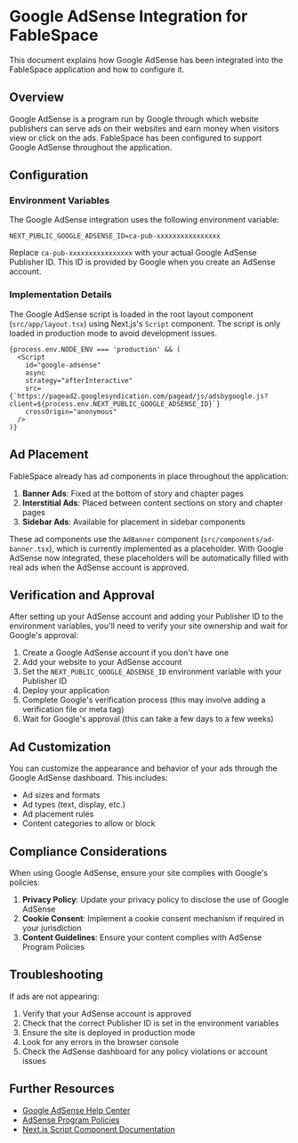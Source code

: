 # Google AdSense Integration for FableSpace

This document explains how Google AdSense has been integrated into the FableSpace application and how to configure it.

## Overview

Google AdSense is a program run by Google through which website publishers can serve ads on their websites and earn money when visitors view or click on the ads. FableSpace has been configured to support Google AdSense throughout the application.

## Configuration

### Environment Variables

The Google AdSense integration uses the following environment variable:

```
NEXT_PUBLIC_GOOGLE_ADSENSE_ID=ca-pub-xxxxxxxxxxxxxxxx
```

Replace `ca-pub-xxxxxxxxxxxxxxxx` with your actual Google AdSense Publisher ID. This ID is provided by Google when you create an AdSense account.

### Implementation Details

The Google AdSense script is loaded in the root layout component (`src/app/layout.tsx`) using Next.js's `Script` component. The script is only loaded in production mode to avoid development issues.

```tsx
{process.env.NODE_ENV === 'production' && (
  <Script
    id="google-adsense"
    async
    strategy="afterInteractive"
    src={`https://pagead2.googlesyndication.com/pagead/js/adsbygoogle.js?client=${process.env.NEXT_PUBLIC_GOOGLE_ADSENSE_ID}`}
    crossOrigin="anonymous"
  />
)}
```

## Ad Placement

FableSpace already has ad components in place throughout the application:

1. **Banner Ads**: Fixed at the bottom of story and chapter pages
2. **Interstitial Ads**: Placed between content sections on story and chapter pages
3. **Sidebar Ads**: Available for placement in sidebar components

These ad components use the `AdBanner` component (`src/components/ad-banner.tsx`), which is currently implemented as a placeholder. With Google AdSense now integrated, these placeholders will be automatically filled with real ads when the AdSense account is approved.

## Verification and Approval

After setting up your AdSense account and adding your Publisher ID to the environment variables, you'll need to verify your site ownership and wait for Google's approval:

1. Create a Google AdSense account if you don't have one
2. Add your website to your AdSense account
3. Set the `NEXT_PUBLIC_GOOGLE_ADSENSE_ID` environment variable with your Publisher ID
4. Deploy your application
5. Complete Google's verification process (this may involve adding a verification file or meta tag)
6. Wait for Google's approval (this can take a few days to a few weeks)

## Ad Customization

You can customize the appearance and behavior of your ads through the Google AdSense dashboard. This includes:

- Ad sizes and formats
- Ad types (text, display, etc.)
- Ad placement rules
- Content categories to allow or block

## Compliance Considerations

When using Google AdSense, ensure your site complies with Google's policies:

1. **Privacy Policy**: Update your privacy policy to disclose the use of Google AdSense
2. **Cookie Consent**: Implement a cookie consent mechanism if required in your jurisdiction
3. **Content Guidelines**: Ensure your content complies with AdSense Program Policies

## Troubleshooting

If ads are not appearing:

1. Verify that your AdSense account is approved
2. Check that the correct Publisher ID is set in the environment variables
3. Ensure the site is deployed in production mode
4. Look for any errors in the browser console
5. Check the AdSense dashboard for any policy violations or account issues

## Further Resources

- [Google AdSense Help Center](https://support.google.com/adsense/)
- [AdSense Program Policies](https://support.google.com/adsense/answer/48182)
- [Next.js Script Component Documentation](https://nextjs.org/docs/app/building-your-application/optimizing/scripts)
